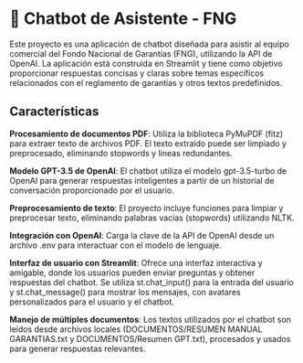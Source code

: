 # 🧠 Chatbot de Asistente - FNG
Este proyecto es una aplicación de chatbot diseñada para asistir al equipo comercial del Fondo Nacional de Garantías (FNG), utilizando la API de OpenAI. La aplicación está construida en Streamlit y tiene como objetivo proporcionar respuestas concisas y claras sobre temas específicos relacionados con el reglamento de garantías y otros textos predefinidos.

## Características

**Procesamiento de documentos PDF**: Utiliza la biblioteca PyMuPDF (fitz) para extraer texto de archivos PDF. El texto extraído puede ser limpiado y preprocesado, eliminando stopwords y líneas redundantes.

**Modelo GPT-3.5 de OpenAI**: El chatbot utiliza el modelo gpt-3.5-turbo de OpenAI para generar respuestas inteligentes a partir de un historial de conversación proporcionado por el usuario.

**Preprocesamiento de texto**: El proyecto incluye funciones para limpiar y preprocesar texto, eliminando palabras vacías (stopwords) utilizando NLTK.

**Integración con OpenAI**: Carga la clave de la API de OpenAI desde un archivo .env para interactuar con el modelo de lenguaje.

**Interfaz de usuario con Streamlit**: Ofrece una interfaz interactiva y amigable, donde los usuarios pueden enviar preguntas y obtener respuestas del chatbot. Se utiliza st.chat_input() para la entrada del usuario y st.chat_message() para mostrar los mensajes, con avatares personalizados para el usuario y el chatbot.

**Manejo de múltiples documentos**: Los textos utilizados por el chatbot son leídos desde archivos locales (DOCUMENTOS/RESUMEN MANUAL GARANTIAS.txt y DOCUMENTOS/Resumen GPT.txt), procesados y usados para generar respuestas relevantes.
